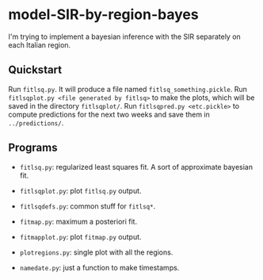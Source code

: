 # model-SIR-by-region-bayes

I'm trying to implement a bayesian inference with the SIR separately on each
Italian region.

## Quickstart

Run `fitlsq.py`. It will produce a file named `fitlsq_something.pickle`.
Run `fitlsqplot.py <file generated by fitlsq>` to make the plots, which will
be saved in the directory `fitlsqplot/`. Run `fitlsqpred.py <etc.pickle>` to
compute predictions for the next two weeks and save them in `../predictions/`.

## Programs

  * `fitlsq.py`: regularized least squares fit. A sort of approximate bayesian
    fit.

  * `fitlsqplot.py`: plot `fitlsq.py` output.
  
  * `fitlsqdefs.py`: common stuff for `fitlsq*`.
    
  * `fitmap.py`: maximum a posteriori fit.
    
  * `fitmapplot.py`: plot `fitmap.py` output.
    
  * `plotregions.py`: single plot with all the regions.
    
  * `namedate.py`: just a function to make timestamps.

